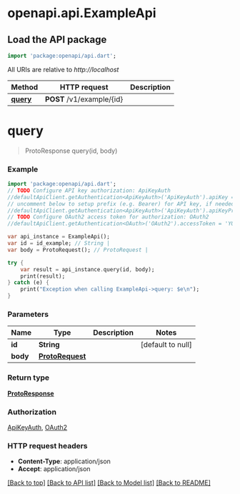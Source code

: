 # openapi.api.ExampleApi

## Load the API package
```dart
import 'package:openapi/api.dart';
```

All URIs are relative to *http://localhost*

Method | HTTP request | Description
------------- | ------------- | -------------
[**query**](ExampleApi.md#query) | **POST** /v1/example/{id} | 


# **query**
> ProtoResponse query(id, body)



### Example 
```dart
import 'package:openapi/api.dart';
// TODO Configure API key authorization: ApiKeyAuth
//defaultApiClient.getAuthentication<ApiKeyAuth>('ApiKeyAuth').apiKey = 'YOUR_API_KEY';
// uncomment below to setup prefix (e.g. Bearer) for API key, if needed
//defaultApiClient.getAuthentication<ApiKeyAuth>('ApiKeyAuth').apiKeyPrefix = 'Bearer';
// TODO Configure OAuth2 access token for authorization: OAuth2
//defaultApiClient.getAuthentication<OAuth>('OAuth2').accessToken = 'YOUR_ACCESS_TOKEN';

var api_instance = ExampleApi();
var id = id_example; // String | 
var body = ProtoRequest(); // ProtoRequest | 

try { 
    var result = api_instance.query(id, body);
    print(result);
} catch (e) {
    print("Exception when calling ExampleApi->query: $e\n");
}
```

### Parameters

Name | Type | Description  | Notes
------------- | ------------- | ------------- | -------------
 **id** | **String**|  | [default to null]
 **body** | [**ProtoRequest**](ProtoRequest.md)|  | 

### Return type

[**ProtoResponse**](ProtoResponse.md)

### Authorization

[ApiKeyAuth](../README.md#ApiKeyAuth), [OAuth2](../README.md#OAuth2)

### HTTP request headers

 - **Content-Type**: application/json
 - **Accept**: application/json

[[Back to top]](#) [[Back to API list]](../README.md#documentation-for-api-endpoints) [[Back to Model list]](../README.md#documentation-for-models) [[Back to README]](../README.md)

